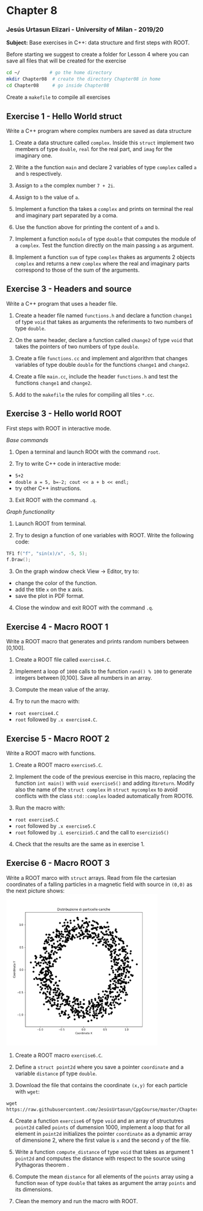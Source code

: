 # Chapter 8

### Jesús Urtasun Elizari - University of Milan - 2019/20

**Subject:** Base exercises in C++: data structure and first steps with ROOT.

Before starting we suggest to create a folder for Lesson 4 where you can save all files that will be created for the exercise
```bash
cd ~/           # go the home directory
mkdir Chapter08  # create the directory Chapter08 in home
cd Chapter08     # go inside Chapter08
```
Create a `makefile` to compile all exercises

## Exercise 1 - Hello World struct

Write a C++ program where complex numbers are saved as data structure

1. Create a data structure called `complex`. Inside this `struct` implement two members of type `double`,
`real` for the real part, and `imag` for the imaginary one.

2. Write a the function `main` and declare 2 variables of type `complex` called `a` and `b` respectively.

3. Assign to `a` the complex number `7 + 2i`.

4. Assign to `b` the value of `a`.

5. Implement a function tha takes a `complex` and prints on terminal the real and imaginary part separated by a coma.

6. Use the function above for printing the content of `a` and `b`.

7. Implement a function `module` of type `double` that computes the module of a `complex`.
Test the function directly on the main passing `a` as argument.

8. Implement a function `sum` of type `complex` thakes as arguments 2 objects `complex` and returns a new `complex`
where the real and imaginary parts correspond to those of the sum of the arguments.

## Exercise 3 - Headers and source

Write a C++ program that uses a header file.

1. Create a header file named `functions.h` and declare a function `change1` of type `void` that takes as arguments
the referiments to two numbers of type `double`.

2. On the same header, declare a function called `change2` of type `void` that takes the pointers of two numbers of type `double`.

3. Create a file `functions.cc` and implement and algorithm that changes variables of type double `double` for the functions `change1` and `change2`.

4. Create a file `main.cc`, include the header `functions.h` and test the functions `change1` and `change2`.

5. Add to the `makefile` the rules for compiling all tiles `*.cc`.

## Exercise 3 - Hello world ROOT

First steps with ROOT in interactive mode.

*Base commands*

1. Open a terminal and launch ROOt with the command `root`.

2. Try to write C++ code in interactive mode:
  - `5+2`
  - `double a = 5, b=-2; cout << a + b << endl;`
  - try other C++ instructions.

3. Exit ROOT with the command `.q`.

*Graph functionality*

1. Launch ROOT from terminal.

2. Try to design a function of one variables with ROOT. Write the following code:
```c++
TF1 f("f", "sin(x)/x", -5, 5);
f.Draw();
```

3. On the graph window check View -> Editor, try to:
  - change the color of the function.
  - add the title `x` on the x axis.
  - save the plot in PDF format.

4. Close the window and exit ROOT with the command `.q`.

## Exercise 4 - Macro ROOT 1

Write a ROOT macro that generates and prints random numbers between [0,100].

1. Create a ROOT file called `exercise4.C`.

2. Implement a loop of `1000` calls to the function `rand() % 100` to generate integers between [0,100]. Save all numbers in an array.

3. Compute the mean value of the array.

4. Try to run the macro with:
  - `root exercise4.C`
  - `root` followed by `.x exercise4.C`.

## Exercise 5 - Macro ROOT 2

Write a ROOT macro with functions.

1. Create a ROOT macro `exercise5.C`.

2. Implement the code of the previous exercise in this macro, replacing the function `int main()` with `void exercise5()` and adding its`return`.
Modify also the name of the `struct complex` in `struct mycomplex` to avoid conflicts with the class `std::complex` loaded automatically from ROOT6.

3. Run the macro with:
  - `root exercise5.C`
  - `root` followed by `.x exercise5.C`
  - `root` followed by `.L esercizio5.C` and the call to `esercizio5()`

4. Check that the results are the same as in exercise 1.

## Exercise 6 - Macro ROOT 3

Write a ROOT marco with `struct` arrays. Read from file the cartesian coordinates of a falling particles in a magnetic field
with source in `(0,0)` as the next picture shows:
<img src="images/ex6.png" width="400">

1. Create a ROOT macro `exercise6.C`.

2. Define a `struct point2d` where you save a pointer `coordinate` and a variable `distance` pf type `double`.

3. Download the file that contains the coordinate `(x,y)` for each particle with `wget`:
```
wget https://raw.githubusercontent.com/JesúsUrtasun/CppCourse/master/Chapter08/data.dat
```

4. Create a function `exercise6` of type `void` and an array of structutres `point2d` called `points` of dumension 1000, implement a loop that for all element in `point2d` initializes the pointer `coordinate` as a dynamic array of dimensione 2, where the first value is `x` and the second `y` of the file.

5. Write a function `compute_distance` of type `void` that takes as argument 1 `point2d` and computes the distance with respect to the source using Pythagoras theorem .

6. Compute the mean `distance` for all elements of the `points` array using a function `mean` of type `double` that takes as argument the array `points` and its dimensions.

7. Clean the memory and run the macro with ROOT.
